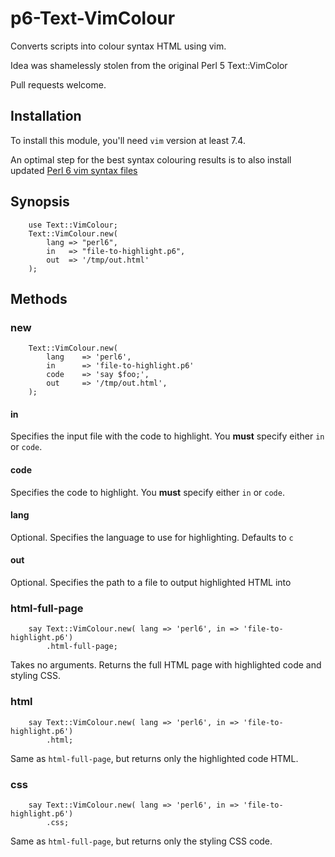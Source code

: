 # p6-Text-VimColour

Converts scripts into colour syntax HTML using vim.

Idea was shamelessly stolen from the original Perl 5 Text::VimColor

Pull requests welcome.

## Installation

To install this module, you'll need `vim` version at least 7.4. 

An optimal step for the best syntax colouring results is to 
also install updated
[Perl 6 vim syntax files](https://github.com/vim-perl/vim-perl)

## Synopsis

```perl6
    use Text::VimColour;
    Text::VimColour.new(
        lang => "perl6",
        in   => "file-to-highlight.p6",
        out  => '/tmp/out.html'
    );
```

## Methods

### new

```perl6
    Text::VimColour.new(
        lang    => 'perl6',
        in      => 'file-to-highlight.p6'
        code    => 'say $foo;',
        out     => '/tmp/out.html',
    );
```

#### in

Specifies the input file with the code to highlight. You **must** specify
either `in` or `code`.

#### code

Specifies the code to highlight. You **must** specify either `in` or `code`.

#### lang

Optional. Specifies the language to use for highlighting. Defaults to `c`

#### out

Optional. Specifies the path to a file to output highlighted HTML into

### html-full-page

```perl6
    say Text::VimColour.new( lang => 'perl6', in => 'file-to-highlight.p6')
        .html-full-page;
```

Takes no arguments. Returns the full HTML page with highlighted code
and styling CSS.

### html

```perl6
    say Text::VimColour.new( lang => 'perl6', in => 'file-to-highlight.p6')
        .html;
```

Same as `html-full-page`, but returns only the highlighted code HTML.

### css

```perl6
    say Text::VimColour.new( lang => 'perl6', in => 'file-to-highlight.p6')
        .css;
```

Same as `html-full-page`, but returns only the styling CSS code.
